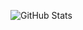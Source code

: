 ![GitHub Stats](https://github-readme-stats.vercel.app/api?username=afnan47&count_private=true&show_icons=true&theme=transparent)&nbsp;&nbsp;&nbsp;&nbsp;&nbsp;
